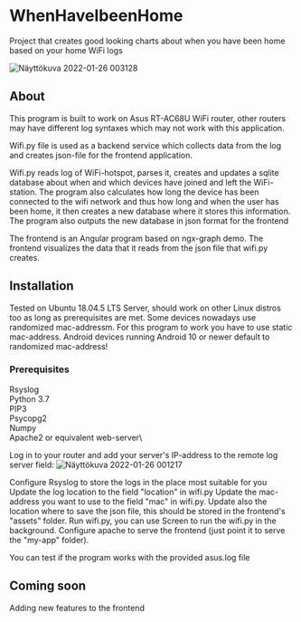 # WhenHaveIbeenHome
Project that creates good looking charts about when you have been home based on your home WiFi logs

![Näyttökuva 2022-01-26 003128](https://user-images.githubusercontent.com/25725660/151070741-a6273f3f-fcdb-400b-baae-c3afe96dcff8.png)


## About

This program is built to work on Asus RT-AC68U WiFi router, other routers may have different log syntaxes which may not work with this application.

Wifi.py file is used as a backend service which collects data from the log and creates json-file for the frontend application.

Wifi.py reads log of WiFi-hotspot, parses it, creates and updates a sqlite database about when and which devices have joined and left the WiFi-station. The program also
calculates how long the device has been connected to the wifi network and thus how long and when the user has been home, it then creates a new database where it stores this information. The program also outputs the new database in json format for the frontend

The frontend is an Angular program based on ngx-graph demo. The frontend visualizes the data that it reads from the json file that wifi.py creates.

## Installation
Tested on Ubuntu 18.04.5 LTS Server, should work on other Linux distros too as long as prerequisites are met.
Some devices nowadays use randomized mac-addressm. For this program to work you have to use static mac-address. Android devices running Android 10 or newer default to randomized mac-address!
### Prerequisites
Rsyslog\
Python 3.7\
PIP3\
Psycopg2\
Numpy\
Apache2 or equivalent web-server\

Log in to your router and add your server's IP-address to the remote log server field:
![Näyttökuva 2022-01-26 001217](https://user-images.githubusercontent.com/25725660/151068657-9237b3b5-1865-4a8f-8a9c-8798b4c93641.png)

Configure Rsyslog to store the logs in the place most suitable for you
Update the log location to the field "location" in wifi.py
Update the mac-address you want to use to the field "mac" in wifi.py. Update also the location where to save the json file, this should be stored in the frontend's "assets" folder.
Run wifi.py, you can use Screen to run the wifi.py in the background.
Configure apache to serve the frontend (just point it to serve the "my-app" folder).

You can test if the program works with the provided asus.log file

## Coming soon
Adding new features to the frontend
